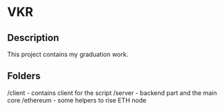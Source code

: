 # VKR
## Description
This project contains my graduation work.
## Folders
/client - contains client for the script
/server - backend part and the main core
/ethereum - some helpers to rise ETH node
